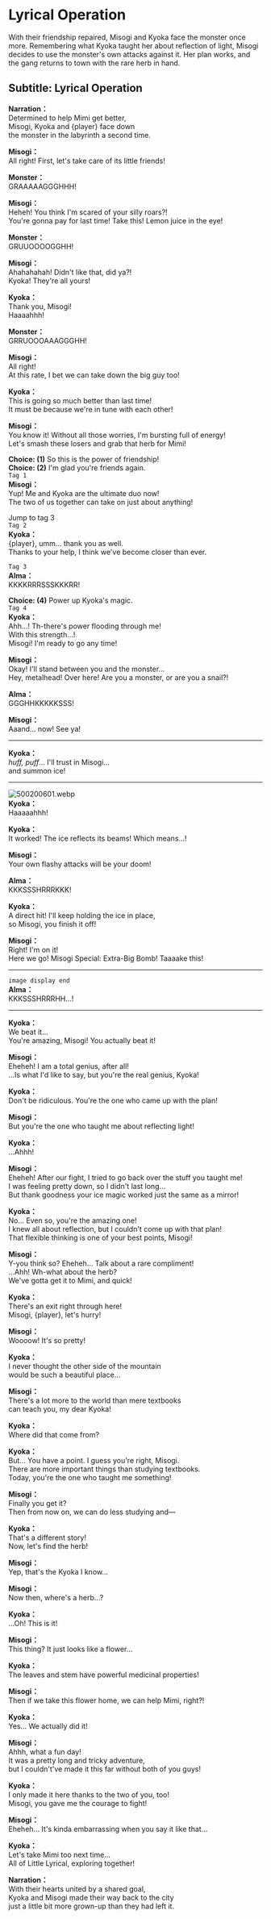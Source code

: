 # Lyrical Operation
With their friendship repaired, Misogi and Kyoka face the monster once more. Remembering what Kyoka taught her about reflection of light, Misogi decides to use the monster's own attacks against it. Her plan works, and the gang returns to town with the rare herb in hand.
  
## Subtitle: Lyrical Operation
  
**Narration：**  
Determined to help Mimi get better,  
Misogi, Kyoka and {player} face down  
the monster in the labyrinth a second time.  
  
**Misogi：**  
All right! First, let's take care of its little friends!  
  
**Monster：**  
GRAAAAAGGGHHH!  
  
**Misogi：**  
Heheh! You think I'm scared of your silly roars?!  
You're gonna pay for last time! Take this! Lemon juice in the eye!  
  
**Monster：**  
GRUUOOOOGGHH!  
  
**Misogi：**  
Ahahahahah! Didn't like that, did ya?!  
Kyoka! They're all yours!  
  
**Kyoka：**  
Thank you, Misogi!  
 Haaaahhh!  
  
**Monster：**  
GRRUOOOAAAGGGHH!  
  
**Misogi：**  
All right!  
 At this rate, I bet we can take down the big guy too!  
  
**Kyoka：**  
This is going so much better than last time!  
It must be because we're in tune with each other!  
  
**Misogi：**  
You know it! Without all those worries, I'm bursting full of energy!  
Let's smash these losers and grab that herb for Mimi!  
  
**Choice: (1)**  So this is the power of friendship!  
**Choice: (2)**  I'm glad you're friends again.  
`Tag 1`  
**Misogi：**  
Yup! Me and Kyoka are the ultimate duo now!  
The two of us together can take on just about anything!  
  
Jump to tag 3  
`Tag 2`  
**Kyoka：**  
{player}, umm... thank you as well.  
Thanks to your help, I think we've become closer than ever.  
  
`Tag 3`  
**Alma：**  
KKKKRRRSSSKKKRR!  
  
**Choice: (4)**  Power up Kyoka's magic.  
`Tag 4`  
**Kyoka：**  
Ahh...! Th-there's power flooding through me!  
With this strength...!  
Misogi! I'm ready to go any time!  
  
**Misogi：**  
Okay! I'll stand between you and the monster...  
Hey, metalhead! Over here! Are you a monster, or are you a snail?!  
  
**Alma：**  
GGGHHKKKKKSSS!  
  
**Misogi：**  
Aaand... now! See ya!  
  

---  
  
**Kyoka：**  
*huff, puff*... I'll trust in Misogi...  
 and summon ice!  
  

---  
  
![500200601.webp](https://redive.estertion.win/card/story/500200601.webp)  
**Kyoka：**  
Haaaaahhh!  
  
**Kyoka：**  
It worked! The ice reflects its beams! Which means...!  
  
**Misogi：**  
Your own flashy attacks will be your doom!  
  
**Alma：**  
KKKSSSHRRRKKK!  
  
**Kyoka：**  
A direct hit! I'll keep holding the ice in place,  
so Misogi, you finish it off!  
  
**Misogi：**  
Right! I'm on it!  
Here we go! Misogi Special: Extra-Big Bomb! Taaaake this!  
  

---  
  
`image display end`  
**Alma：**  
KKKSSSHRRRHH...!  
  

---  
  
**Kyoka：**  
We beat it...  
 You're amazing, Misogi! You actually beat it!  
  
**Misogi：**  
Eheheh! I am a total genius, after all!  
...Is what I'd like to say, but you're the real genius, Kyoka!  
  
**Kyoka：**  
Don't be ridiculous. You're the one who came up with the plan!  
  
**Misogi：**  
But you're the one who taught me about reflecting light!  
  
**Kyoka：**  
...Ahhh!  
  
**Misogi：**  
Eheheh! After our fight, I tried to go back over the stuff you taught me!  
I was feeling pretty down, so I didn't last long...  
But thank goodness your ice magic worked just the same as a mirror!  
  
**Kyoka：**  
No... Even so, you're the amazing one!  
I knew all about reflection, but I couldn't come up with that plan!  
That flexible thinking is one of your best points, Misogi!  
  
**Misogi：**  
Y-you think so? Eheheh... Talk about a rare compliment!  
...Ahh! Wh-what about the herb?  
We've gotta get it to Mimi, and quick!  
  
**Kyoka：**  
There's an exit right through here!  
Misogi, {player}, let's hurry!  
  
**Misogi：**  
Woooow! It's so pretty!  
  
**Kyoka：**  
I never thought the other side of the mountain  
would be such a beautiful place...  
  
**Misogi：**  
There's a lot more to the world than mere textbooks  
can teach you, my dear Kyoka!  
  
**Kyoka：**  
Where did that come from?  
  
**Kyoka：**  
But... You have a point. I guess you're right, Misogi.  
There are more important things than studying textbooks.  
Today, you're the one who taught me something!  
  
**Misogi：**  
Finally you get it?  
Then from now on, we can do less studying and—  
  
**Kyoka：**  
That's a different story!  
 Now, let's find the herb!  
  
**Misogi：**  
Yep, that's the Kyoka I know...  
  
**Misogi：**  
Now then, where's a herb...?  
  
**Kyoka：**  
...Oh! This is it!  
  
**Misogi：**  
This thing? It just looks like a flower...  
  
**Kyoka：**  
The leaves and stem have powerful medicinal properties!  
  
**Misogi：**  
Then if we take this flower home, we can help Mimi, right?!  
  
**Kyoka：**  
Yes... We actually did it!  
  
**Misogi：**  
Ahhh, what a fun day!  
It was a pretty long and tricky adventure,  
but I couldn't've made it this far without both of you guys!  
  
**Kyoka：**  
I only made it here thanks to the two of you, too!  
Misogi, you gave me the courage to fight!  
  
**Misogi：**  
Eheheh... It's kinda embarrassing when you say it like that...  
  
**Kyoka：**  
Let's take Mimi too next time...  
All of Little Lyrical, exploring together!  
  
**Narration：**  
With their hearts united by a shared goal,  
Kyoka and Misogi made their way back to the city  
just a little bit more grown-up than they had left it.  
